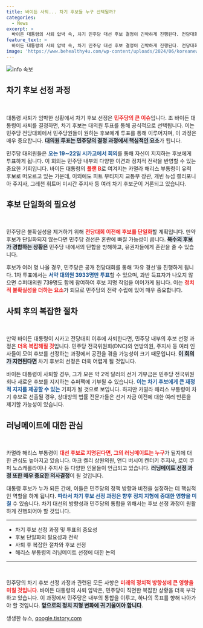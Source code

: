 ```yaml
---
title: 바이든 사퇴... 차기 후보들 누구 선택될까?
categories:
  - News
excerpt: >
  바이든 대통령의 사퇴 압박 속, 차기 민주당 대선 후보 결정이 긴박하게 진행된다. 전당대회에서 원칙적으로 대의원 투표로 후보가 선정되며, 해리스 부통령이 가장 유력한 후보다. 하지만 후보 지명 실패 시 민주당 내 혼란이 예상돼 귀추가 주목된다.
feature_text: >
  바이든 대통령의 사퇴 압박 속, 차기 민주당 대선 후보 결정이 긴박하게 진행된다. 전당대회에서 원칙적으로 대의원 투표로 후보가 선정되며, 해리스 부통령이 가장 유력한 후보다. 하지만 후보 지명 실패 시 민주당 내 혼란이 예상돼 귀추가 주목된다.
image: 'https://www.behealthy4u.com/wp-content/uploads/2024/06/koreanews.jpg'
---
```


<p><img src="https://www.behealthy4u.com/wp-content/uploads/2024/06/koreanews.jpg" alt="info 속보" /></p>

<h2 data-ke-size="size26">차기 후보 선정 과정</h2>

<p data-ke-size="size16">&nbsp;</p>

<p>대통령 사퇴가 임박한 상황에서 차기 후보 선정은 <b><span style="color: #ee2323;">민주당의 큰 이슈</span></b>입니다. 조 바이든 대통령이 사퇴를 결정하면, 차기 후보는 대의원 투표를 통해 공식적으로 선택됩니다. 이는 민주당 전당대회에서 민주당원들이 원하는 후보에게 투표를 통해 이루어지며, 이 과정은 매우 중요합니다. <b><span style="background-color: #21538527;">대의원 투표는 민주당의 결정 과정에서 핵심적인 요소</span></b>가 됩니다.</p>

<p>민주당 대의원들은 <b><span style="color: #1a5490;">오는 19∼22일 시카고에서 회의</span></b>를 통해 자신이 지지하는 후보에게 투표하게 됩니다. 이 회의는 민주당 내부의 다양한 이견과 정치적 전략을 반영할 수 있는 중요한 기회입니다. 바이든 대통령의 <b><span style="color: #ee2323;">플랜 B</span></b>로 여겨지는 카멀라 해리스 부통령이 유력 후보로 떠오르고 있는 가운데, 이외에도 피트 부티지지 교통부 장관, 개빈 뉴섬 캘리포니아 주지사, 그레천 휘트머 미시간 주지사 등 여러 차기 후보군이 거론되고 있습니다.</p>

<h2 data-ke-size="size26">후보 단일화의 필요성</h2>

<p data-ke-size="size16">&nbsp;</p>

<p>민주당은 불확실성을 제거하기 위해 <b><span style="color: #ee2323;">전당대회 이전에 후보를 단일화</span></b>할 계획입니다. 만약 후보가 단일화되지 않는다면 민주당 경선은 혼란에 빠질 가능성이 큽니다. <b><span style="background-color: #21538527;">복수의 후보가 경합하는 상황은</span></b> 민주당 내에서의 단합을 방해하고, 유권자들에게 혼란을 줄 수 있습니다.</p>

<p>후보가 여러 명 나올 경우, 민주당은 공개 전당대회를 통해 ‘자유 경선’을 진행하게 됩니다. 1차 투표에서는 <b><span style="color: #1a5490;">서약 대의원 3933명만 투표</span></b>할 수 있으며, 과반 득표자가 나오지 않으면 슈퍼대의원 739명도 함께 참여하여 후보 지명 작업을 이어가게 됩니다. 이는 <b><span style="color: #ee2323;">정치적 불확실성을 더하는 요소</span></b>가 되므로 민주당의 전략 수립에 있어 매우 중요합니다.</p>

<h2 data-ke-size="size26">사퇴 후의 복잡한 절차</h2>

<p data-ke-size="size16">&nbsp;</p>

<p>만약 바이든 대통령이 시카고 전당대회 이후에 사퇴한다면, 민주당 내부의 후보 선정 과정은 <b><span style="color: #ee2323;">더욱 복잡해질 것</span></b>입니다. 민주당 전국위원회(DNC)와 연방의원, 주지사 등 여러 인사들이 모여 후보를 선정하는 과정에서 공전을 겪을 가능성이 크기 때문입니다. <b><span style="background-color: #21538527;">이 회의가 지연된다면</span></b> 차기 후보의 선정은 더욱 어렵게 될 것입니다.</p>

<p>바이든 대통령이 사퇴할 경우, 그가 모은 약 2억 달러의 선거 기부금은 민주당 전국위원회나 새로운 후보를 지지하는 슈퍼팩에 기부될 수 있습니다. <b><span style="color: #1a5490;">이는 차기 후보에게 큰 재정적 지지를 제공할 수 있는</span></b> 기회가 될 것으로 보입니다. 하지만 카멀라 해리스 부통령이 차기 후보로 선출될 경우, 상대방의 법률 전문가들은 선거 자금 이전에 대한 여러 반론을 제기할 가능성이 있습니다.</p>

<h2 data-ke-size="size26">러닝메이트에 대한 관심</h2>

<p data-ke-size="size16">&nbsp;</p>

<p>카멀라 해리스 부통령이 <b><span style="color: #ee2323;">대선 후보로 지명된다면, 그의 러닝메이트는 누구</span></b>가 될지에 대한 관심도 높아지고 있습니다. 마크 켈리 상원의원, 앤디 버시어 켄터키 주지사, 로이 쿠퍼 노스캐롤라이나 주지사 등 다양한 인물들이 언급되고 있습니다. <b><span style="background-color: #21538527;">러닝메이트 선정 과정 또한 매우 중요한 의사결정</span></b>이 될 것입니다.</p>

<p>대통령 후보가 누가 되든 간에, 이들은 민주당의 정책 방향과 비전을 설정하는 데 핵심적인 역할을 하게 됩니다. <b><span style="color: #1a5490;">따라서 차기 후보 선정 과정은 향후 정치 지형에 중대한 영향을 미칠</span></b> 수 있습니다. 차기 대선의 방향성과 민주당의 통합을 위해서는 후보 선정 과정이 원활하게 진행되어야 할 것입니다.</p>

<hr/>

<ul>
<li>차기 후보 선정 과정 및 투표의 중요성</li>
<li>후보 단일화의 필요성과 전략</li>
<li>사퇴 후 복잡한 절차와 후보 선정</li>
<li>해리스 부통령의 러닝메이트 선정에 대한 논의</li>
</ul>

<hr/>

<p data-ke-size="size16">&nbsp;</p>

<p>민주당의 차기 후보 선정 과정과 관련된 모든 사항은 <b><span style="color: #ee2323;">미래의 정치적 방향성에 큰 영향을 미칠 것입니다</span></b>. 바이든 대통령의 사퇴 압박은, 민주당이 직면한 복잡한 상황을 더욱 부각하고 있습니다. 이 과정에서 민주당은 내부의 통합을 이루고, 하나의 목표를 향해 나아가야 할 것입니다. <b><span style="background-color: #21538527;">앞으로의 정치 지형 변화에 귀 기울여야 합니다</span></b>.</p>
생생한 뉴스, <a href="https://qoogle.tistory.com" rel="dofollow">qoogle.tistory.com</a>


